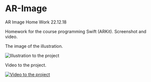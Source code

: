 # AR-Image
AR Image Home Work 22.12.18

Homework for the course programming Swift (ARKit). Screenshot and video.

The image of the illustration.

![Illustration to the project](https://github.com/EugenePerlik/AR-Image/tree/master/promo/image.png)

Video to the project.

[![Video to the project](https://github.com/EugenePerlik/AR-Image/tree/master/promo/imageVideo.png)](https://yadi.sk/i/j2tWB4DNxGEzVQ)
